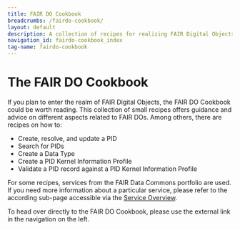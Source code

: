 ```yaml
---
title: FAIR DO Cookbook
breadcrumbs: /fairdo-cookbook/
layout: default
description: A collection of recipes for realizing FAIR Digital Objects.
navigation_id: fairdo-cookbook_index
tag-name: fairdo-cookbook
---
```


# The FAIR DO Cookbook

If you plan to enter the realm of FAIR Digital Objects, the FAIR DO Cookbook could be worth reading. This collection of 
small recipes offers guidance and advice on different aspects related to FAIR DOs. Among others, there are recipes on how
to:

* Create, resolve, and update a PID
* Search for PIDs
* Create a Data Type
* Create a PID Kernel Information Profile
* Validate a PID record against a PID Kernel Information Profile

For some recipes, services from the FAIR Data Commons portfolio are used. If you need more information about a particular
service, please refer to the according sub-page accessible via the [Service Overview](https://kit-data-manager.github.io/webpage/).

To head over directly to the FAIR DO Cookbook, please use the external link in the navigation on the left.




